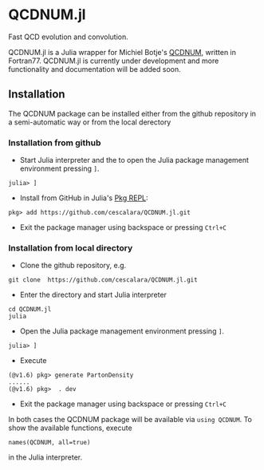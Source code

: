 # QCDNUM.jl

Fast QCD evolution and convolution.

QCDNUM.jl is a Julia wrapper for Michiel Botje's [QCDNUM](https://www.nikhef.nl/~h24/qcdnum/), written in Fortran77. 
QCDNUM.jl is currently under development and more functionality and documentation will be added soon. 

## Installation

The QCDNUM package can be installed either from the github repository in a semi-automatic way or from the local derectory

### Installation from github

- Start Julia interpreter and the to open the Julia package management environment pressing ``]``.
```
julia> ]
```

 - Install from GitHub in Julia's [Pkg REPL](https://docs.julialang.org/en/v1.6/stdlib/Pkg/):
```
pkg> add https://github.com/cescalara/QCDNUM.jl.git
```

 - Exit the package manager using backspace or pressing `Ctrl+C`


### Installation from local directory

- Clone the github repository, e.g. 
```
git clone  https://github.com/cescalara/QCDNUM.jl.git
```

- Enter the directory and start Julia interpreter
```
cd QCDNUM.jl
julia
```

-  Open the Julia package management environment pressing ``]``.

```
julia> ]
```

 - Execute 
```
(@v1.6) pkg> generate PartonDensity
...... 
(@v1.6) pkg>  . dev
```
 - Exit the package manager using backspace or pressing `Ctrl+C`


In both cases the QCDNUM package will be available via `using QCDNUM`.
To show the available functions, execute
```
names(QCDNUM, all=true)
```
in the Julia interpreter.

